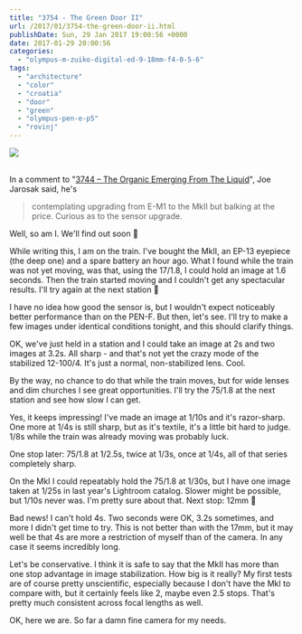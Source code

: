 ```yaml
---
title: "3754 - The Green Door II"
url: /2017/01/3754-the-green-door-ii.html
publishDate: Sun, 29 Jan 2017 19:00:56 +0000
date: 2017-01-29 20:00:56
categories: 
  - "olympus-m-zuiko-digital-ed-9-18mm-f4-0-5-6"
tags: 
  - "architecture"
  - "color"
  - "croatia"
  - "door"
  - "green"
  - "olympus-pen-e-p5"
  - "rovinj"
---
```

<div class="container">
<div class="center"><a target="_blank" href="https://d25zfm9zpd7gm5.cloudfront.net/1200x1200/2016/20160801_123807_lr.jpg"><img class="webfeedsFeaturedVisual" src="https://d25zfm9zpd7gm5.cloudfront.net/0600x0600/2016/20160801_123807_lr.jpg" /></a></div>
</div>
<br />

In a comment to "<a href="/2017/01/3744-the-organic-emerging-from-the-liquid.html" target="_blank">3744 – The Organic Emerging From The Liquid</a>", Joe Jarosak said, he's 
<blockquote>contemplating upgrading from E-M1 to the MkII but balking at the price. Curious as to the sensor upgrade.</blockquote> 

Well, so am I. We'll find out soon 🙂

While writing this, I am on the train. I've bought the MkII, an EP-13 eyepiece (the deep one) and a spare battery an hour ago. What I found while the train was not yet moving, was that, using the 17/1.8, I could hold an image at 1.6 seconds. Then the train started moving and I couldn't get any spectacular results. I'll try again at the next station 🙂

I have no idea how good the sensor is, but I wouldn't expect noticeably better performance than on the PEN-F. But then, let's see. I'll try to make a few images under identical conditions tonight, and this should clarify things.

OK, we've just held in a station and I could take an image at 2s and two images at 3.2s. All sharp - and that's not yet the crazy mode of the stabilized 12-100/4. It's just a normal, non-stabilized lens. Cool.

By the way, no chance to do that while the train moves, but for wide lenses and dim churches I see great opportunities. I'll try the 75/1.8 at the next station and see how slow I can get.

Yes, it keeps impressing! I've made an image at 1/10s and it's razor-sharp. One more at 1/4s is still sharp, but as it's textile, it's a little bit hard to judge. 1/8s while the train was already moving was probably luck. 

One stop later: 75/1.8 at 1/2.5s, twice at 1/3s, once at 1/4s, all of that series completely sharp.

On the MkI I could repeatably hold the 75/1.8 at 1/30s, but I have one image taken at 1/25s in last year's Lightroom catalog. Slower might be possible, but 1/10s never was. I'm pretty sure about that. Next stop: 12mm 🙂

Bad news! I can't hold 4s. Two seconds were OK, 3.2s sometimes, and more I didn't get time to try. This is not better than with the 17mm, but it may well be that 4s are more a restriction of myself than of the camera. In any case it seems incredibly long.

Let's be conservative. I think it is safe to say that the MkII has more than one stop advantage in image stabilization. How big is it really? My first tests are of course pretty unscientific, especially because I don't have the MkI to compare with, but it certainly feels like 2, maybe even 2.5 stops. That's pretty much consistent across focal lengths as well.

OK, here we are. So far a damn fine camera for my needs.

